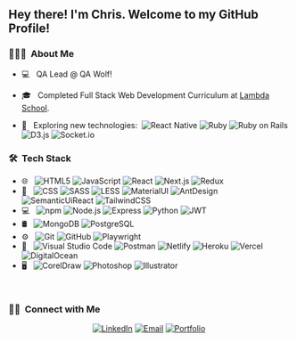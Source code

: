 <!-- <img src=""> -->

<h2> Hey there! I'm Chris. Welcome to my GitHub Profile!</h2>

<h3> 👨🏻‍💻 &nbsp;About Me </h3>

- 💻 &nbsp; QA Lead @ QA Wolf!
- 🎓 &nbsp; Completed Full Stack Web Development Curriculum at <a href='http://fullstackcaveman.com/lambda-school'>Lambda School</a>.
- 🤔 &nbsp; Exploring new technologies:&nbsp; 
  ![React Native](https://img.shields.io/badge/-React%20Native-333333?style=plastic&logo=react)
  ![Ruby](https://img.shields.io/badge/-Ruby-333333?style=plastic&logo=ruby&logoColor=CC342D)
  ![Ruby on Rails](https://img.shields.io/badge/-Ruby%20on%20Rails-333333?style=plastic&logo=ruby-on-rails&logoColor=CC0000)
  ![D3.js](https://img.shields.io/badge/-D3.js-333333?style=plastic&logo=d3dotjs&logoColor=F9A03C)
  ![Socket.io](https://img.shields.io/badge/-Socket.io-333333?style=plastic&logo=socketdotio&logoColor=010101)
  
  <!-- - 💼 &nbsp;  -->
  <!-- - ✍️ &nbsp;  -->

<h3> 🛠 &nbsp;Tech Stack</h3>

- 🌐 &nbsp;
  ![HTML5](https://img.shields.io/badge/-HTML5-333333?style=plastic&logo=HTML5)
  ![JavaScript](https://img.shields.io/badge/-JavaScript-333333?style=plastic&logo=javascript)
  ![React](https://img.shields.io/badge/-React-333333?style=plastic&logo=react)
  ![Next.js](https://img.shields.io/badge/-Next.js-333333?style=plastic&logo=nextdotjs&logoColor=000000) 
  ![Redux](https://img.shields.io/badge/-Redux-333333?style=plastic&logo=redux&logoColor=764ABC)
- 🌱 &nbsp;
  ![CSS](https://img.shields.io/badge/-CSS-333333?style=plastic&logo=CSS3&logoColor=1572B6)
  ![SASS](https://img.shields.io/badge/-SASS-333333?style=plastic&logo=sass&logoColor=CC6699)
  ![LESS](https://img.shields.io/badge/-LESS-333333?style=plastic&logo=less&logoColor=FFFFFF)
  ![MaterialUI](https://img.shields.io/badge/-MaterialUI-333333?style=plastic&logo=materialui&logoColor=0081CB)
  ![AntDesign](https://img.shields.io/badge/-Ant%20Design-333333?style=plastic&logo=antdesign&logoColor=1572B6)
  ![SemanticUiReact](https://img.shields.io/badge/-Semantic%20UI%20React-333333?style=plastic&logo=semanticuireact&logoColor=35BDB2)
  ![TailwindCSS](https://img.shields.io/badge/-Tailwind%20CSS-333333?style=plastic&logo=tailwindcss&logoColor=06B6D4)
- 💻 &nbsp;
  ![npm](https://img.shields.io/badge/-npm-333333?style=plastic&logo=npm&logoColor=CB3837)
  ![Node.js](https://img.shields.io/badge/-Node.js-333333?style=plastic&logo=nodedotjs&logoColor=339933)
  ![Express](https://img.shields.io/badge/-Express-333333?style=plastic&logo=express)
  ![Python](https://img.shields.io/badge/-Python-333333?style=plastic&logo=python&logoColor=3776AB)
  ![JWT](https://img.shields.io/badge/-JWT-333333?style=plastic&logo=json%20web%20tokens&logoColor=000000)
- 🛢 &nbsp;
  ![MongoDB](https://img.shields.io/badge/-MongoDB-333333?style=plastic&logo=mongodb)
  ![PostgreSQL](https://img.shields.io/badge/-PostgreSQL-333333?style=plastic&logo=PostgreSQL)
  <!-- ![REST](https://img.shields.io/badge/-REST-333333?style=plastic&logo=rest&logoColor=3776AB) -->
- ⚙️ &nbsp;
  ![Git](https://img.shields.io/badge/-Git-333333?style=plastic&logo=git)
  ![GitHub](https://img.shields.io/badge/-GitHub-333333?style=plastic&logo=github)
  ![Playwright](https://img.shields.io/badge/-Playwright-333333?style=plastic&logo=playwright)
  <!-- ![Markdown](https://img.shields.io/badge/-Markdown-333333?style=plastic&logo=markdown) -->
- 🔧 &nbsp;
  ![Visual Studio Code](https://img.shields.io/badge/-Visual%20Studio%20Code-333333?style=plastic&logo=visual-studio-code&logoColor=007ACC)
  ![Postman](https://img.shields.io/badge/-Postman-333333?style=plastic&logo=postman&logoColor=FF6C37)
  ![Netlify](https://img.shields.io/badge/-Netlify-333333?style=plastic&logo=netlify&logoColor=00C7B7)
  ![Heroku](https://img.shields.io/badge/-Heroku-333333?style=plastic&logo=heroku&logoColor=430098)
  ![Vercel](https://img.shields.io/badge/-Vercel-333333?style=plastic&logo=vercel&logoColor=000000)
  ![DigitalOcean](https://img.shields.io/badge/-DigitalOcean-333333?style=plastic&logo=DigitalOcean&logoColor=0080FF)
- 🖥 &nbsp;
  ![CorelDraw](https://img.shields.io/badge/-CorelDraw-333333?style=plastic&logo=coreldraw)
  ![Photoshop](https://img.shields.io/badge/-Photoshop-333333?style=plastic&logo=adobe-photoshop)
  ![Illustrator](https://img.shields.io/badge/-Illustrator-333333?style=plastic&logo=adobe-illustrator)
 
<br/>

<!-- <p align="center">
<a href="https://github.com/fullstackcaveman">
  <img height="180em" src="https://github-readme-stats.vercel.app/api?username=fullstackcaveman&theme=dark&bg_color=0D1117&show_icons=true" />
  <img height="180em" src="https://github-readme-stats.vercel.app/api/top-langs/?username=fullstackcaveman&theme=dark&bg_color=0D1117&layout=compact" />
</a>
</p>

<br/> -->

<h3> 🤝🏻 &nbsp;Connect with Me </h3>

<p align="center">
<a href="https://www.linkedin.com/in/fullstackcaveman/"><img alt="LinkedIn" src="https://img.shields.io/badge/LinkedIn-fullstackcaveman-blue?style=plastic-square&logo=linkedin"></a>
<a href="mailto:chris@fullstackcaveman.com"><img alt="Email" src="https://img.shields.io/badge/Email-chris@fullstackcaveman.com-blue?style=plastic-square&logo=Minutemailer"></a>
<a href="https://www.fullstackcaveman.com/"><img alt="Portfolio" src="https://img.shields.io/badge/Portfolio-fullstackcaveman.com-blue?style=plastic-square&logo=google-chrome&logoColor=4285F4"></a>
</p>
 
